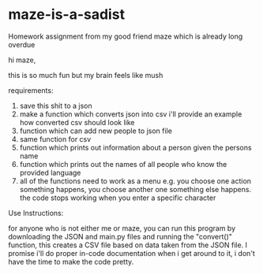 # maze-is-a-sadist
Homework assignment from my good friend maze which is already long overdue


hi maze,








this is so much fun but my brain feels like mush

requirements:
1. save this shit to a json
2. make a function which converts json into csv
i'll provide an example how converted csv should look like
3. function which can add new people to json file
4. same function for csv
5. function which prints out information about a person given the persons name
6. function which prints out the names of all people who know the provided language
7. all of the functions need to work as a menu
e.g. you choose one action something happens, you choose another one something else happens. the code stops working when you enter a specific character

Use Instructions:

for anyone who is not either me or maze, you can run this program by downloading the JSON and main.py files and running the "convert()" function, this creates a CSV file based on data taken from the JSON file. I promise i'll do proper in-code documentation when i get around to it, i don't have the time to make the code pretty.
